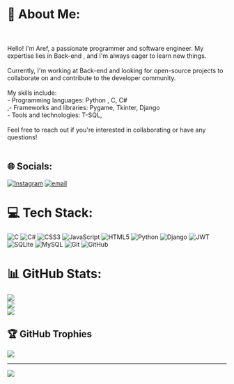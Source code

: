 # 💫 About Me:
<br><br>Hello! I'm Aref, a passionate programmer and software engineer. My expertise lies in Back-end , and I'm always eager to learn new things.<br><br>Currently, I'm working at Back-end and looking for open-source projects to collaborate on and contribute to the developer community.<br><br>My skills include:<br>- Programming languages: Python , C, C#<br>,- Frameworks and libraries: Pygame,  Tkinter, Django<br>- Tools and technologies: T-SQL, <br><br>Feel free to reach out if you're interested in collaborating or have any questions!<br><br>


## 🌐 Socials:
[![Instagram](https://img.shields.io/badge/Instagram-%23E4405F.svg?logo=Instagram&logoColor=white)](https://instagram.com/arefCTZ) [![email](https://img.shields.io/badge/Email-D14836?logo=gmail&logoColor=white)](mailto:aref.vafaei.codm@gmail.com) 

# 💻 Tech Stack:
![C](https://img.shields.io/badge/c-%2300599C.svg?style=for-the-badge&logo=c&logoColor=white) ![C#](https://img.shields.io/badge/c%23-%23239120.svg?style=for-the-badge&logo=csharp&logoColor=white) ![CSS3](https://img.shields.io/badge/css3-%231572B6.svg?style=for-the-badge&logo=css3&logoColor=white) ![JavaScript](https://img.shields.io/badge/javascript-%23323330.svg?style=for-the-badge&logo=javascript&logoColor=%23F7DF1E) ![HTML5](https://img.shields.io/badge/html5-%23E34F26.svg?style=for-the-badge&logo=html5&logoColor=white) ![Python](https://img.shields.io/badge/python-3670A0?style=for-the-badge&logo=python&logoColor=ffdd54) ![Django](https://img.shields.io/badge/django-%23092E20.svg?style=for-the-badge&logo=django&logoColor=white) ![JWT](https://img.shields.io/badge/JWT-black?style=for-the-badge&logo=JSON%20web%20tokens) ![SQLite](https://img.shields.io/badge/sqlite-%2307405e.svg?style=for-the-badge&logo=sqlite&logoColor=white) ![MySQL](https://img.shields.io/badge/mysql-4479A1.svg?style=for-the-badge&logo=mysql&logoColor=white) ![Git](https://img.shields.io/badge/git-%23F05033.svg?style=for-the-badge&logo=git&logoColor=white) ![GitHub](https://img.shields.io/badge/github-%23121011.svg?style=for-the-badge&logo=github&logoColor=white)
# 📊 GitHub Stats:
![](https://github-readme-stats.vercel.app/api?username=arefvafaei&theme=dark&hide_border=false&include_all_commits=false&count_private=false)<br/>
![](https://nirzak-streak-stats.vercel.app/?user=arefvafaei&theme=dark&hide_border=false)<br/>
![](https://github-readme-stats.vercel.app/api/top-langs/?username=arefvafaei&theme=dark&hide_border=false&include_all_commits=false&count_private=false&layout=compact)

## 🏆 GitHub Trophies
![](https://github-profile-trophy.vercel.app/?username=arefvafaei&theme=radical&no-frame=false&no-bg=true&margin-w=4)

---
[![](https://visitcount.itsvg.in/api?id=arefvafaei&icon=0&color=0)](https://visitcount.itsvg.in)

<!-- Proudly created with GPRM ( https://gprm.itsvg.in ) -->
